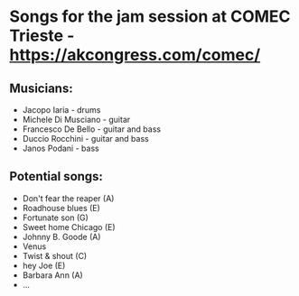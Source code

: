 # Songs for the jam session at COMEC Trieste - https://akcongress.com/comec/

## Musicians:
+ Jacopo Iaria - drums
+ Michele Di Musciano - guitar
+ Francesco De Bello - guitar and bass
+ Duccio Rocchini - guitar and bass
+ Janos Podani - bass

## Potential songs:
+ Don't fear the reaper (A)
+ Roadhouse blues (E)
+ Fortunate son (G)
+ Sweet home Chicago (E)
+ Johnny B. Goode (A)
+ Venus
+ Twist & shout (C)
+ hey Joe (E)
+ Barbara Ann (A)
+ ...
